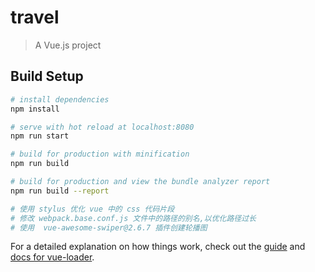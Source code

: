 # travel

> A Vue.js project

## Build Setup

``` bash
# install dependencies
npm install

# serve with hot reload at localhost:8080
npm run start

# build for production with minification
npm run build

# build for production and view the bundle analyzer report
npm run build --report
```

``` bash
# 使用 stylus 优化 vue 中的 css 代码片段
# 修改 webpack.base.conf.js 文件中的路径的别名,以优化路径过长
# 使用  vue-awesome-swiper@2.6.7 插件创建轮播图
```

For a detailed explanation on how things work, check out the [guide](http://vuejs-templates.github.io/webpack/) and [docs for vue-loader](http://vuejs.github.io/vue-loader).
